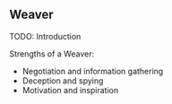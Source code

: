 ## Weaver

TODO: Introduction

Strengths of a Weaver:

* Negotiation and information gathering
* Deception and spying
* Motivation and inspiration
